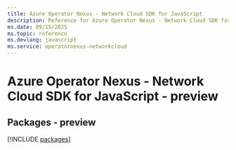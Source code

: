 ```yaml
---
title: Azure Operator Nexus - Network Cloud SDK for JavaScript
description: Reference for Azure Operator Nexus - Network Cloud SDK for JavaScript
ms.date: 09/15/2025
ms.topic: reference
ms.devlang: javascript
ms.service: operatornexus-networkcloud
---
```

# Azure Operator Nexus - Network Cloud SDK for JavaScript - preview
## Packages - preview
[!INCLUDE [packages](operator-nexus---network-cloud-index.md)]